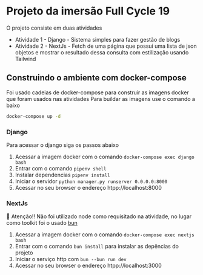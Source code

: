 # Projeto da imersão Full Cycle 19 

O projeto consiste em duas atividades
*  Atividade 1 - Django - Sistema simples para fazer gestão de blogs
*  Atividade 2 - NextJs - Fetch de uma página que possui uma lista de json objetos e mostrar o resultado dessa consulta com estilização usando Tailwind

## Construindo o ambiente com docker-compose
Foi usado cadeias de docker-compose para construir as imagens docker que foram usados nas atividades
Para buildar as imagens use o comando a baixo
```bash
docker-compose up -d 
```
### Django
Para acessar o django siga os passos abaixo
1. Acessar a imagem docker com o comando ```docker-compose exec django bash```
2. Entrar com o comando ```pipenv shell```
3. Instalar dependencias ```pipenv install```
4. Iniciar o servidor ```python manager.py runserver 0.0.0.0:8000```
5. Acessar no seu browser o endereço htpp://localhost:8000

### NextJs
🔴 Atenção!! Não foi utilizado node como requisitado na atividade, no lugar como toolkit foi o usado [bun](https://bun.sh/)
1. Acessar a imagem docker com o comando ```docker-compose exec nextjs bash```
2. Entrar com o comando ```bun install``` para instalar as depências do projeto
3. Iniciar o serviço http com ```bun --bun run dev```
4. Acessar no seu browser o endereço htpp://localhost:3000

